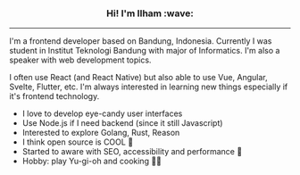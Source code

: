 <h3 align="center">Hi! I'm Ilham :wave:</h3>

---

I'm a frontend developer based on Bandung, Indonesia. Currently I was student in Institut Teknologi Bandung with major of Informatics. I'm also a speaker with web development topics.

I often use React (and React Native) but also able to use Vue, Angular, Svelte, Flutter, etc. I'm always interested in learning new things especially if it's frontend technology.

- I love to develop eye-candy user interfaces
- Use Node.js if I need backend (since it still Javascript)
- Interested to explore Golang, Rust, Reason
- I think open source is COOL :star_struck:
- Started to aware with SEO, accessibility and performance :rocket:
- Hobby: play Yu-gi-oh and cooking :man_cook:
